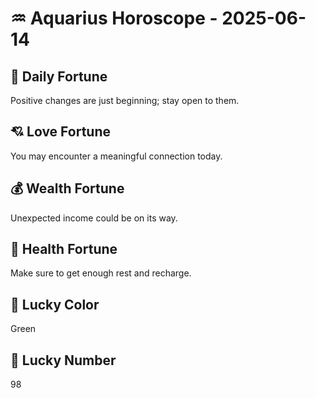 # ♒ Aquarius Horoscope - 2025-06-14

## 🎯 Daily Fortune

Positive changes are just beginning; stay open to them.

## 💘 Love Fortune

You may encounter a meaningful connection today.

## 💰 Wealth Fortune

Unexpected income could be on its way.

## 🌱 Health Fortune

Make sure to get enough rest and recharge.

## 🎨 Lucky Color

Green

## 🔢 Lucky Number

98
